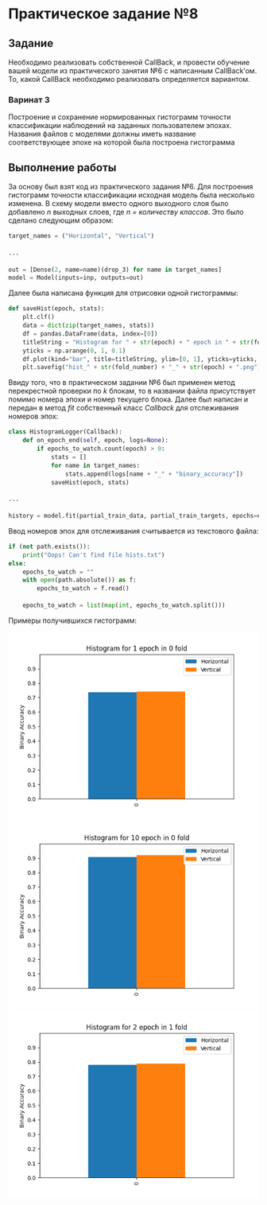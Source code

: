 # Практическое задание №8

## Задание

Необходимо реализовать собственной CallBack, и провести обучение вашей модели из практического занятия №6 с написанным CallBack’ом. То, какой CallBack необходимо реализовать определяется вариантом.

### Варинат 3

Построение и сохранение нормированных гистограмм точности классификации наблюдений на заданных пользователем эпохах. Названия файлов с моделями должны иметь название соответствующее эпохе на которой была построена гистограмма

## Выполнение работы

За основу был взят код из практического задания №6. Для построения гистограмм точности классификации исходная модель была несколько изменена. В схему модели вместо одного выходного слоя было добавлено _n_ выходных слоев, где _n = количеству классов_. Это было сделано следующим образом:

```Python
target_names = ("Horizontal", "Vertical")

...

out = [Dense(2, name=name)(drop_3) for name in target_names]
model = Model(inputs=inp, outputs=out) 
```

Далее была написана функция для отрисовки одной гистограммы:

```Python
def saveHist(epoch, stats):
    plt.clf()
    data = dict(zip(target_names, stats))
    df = pandas.DataFrame(data, index=[0])
    titleString = "Histogram for " + str(epoch) + " epoch in " + str(fold_number) + " fold"
    yticks = np.arange(0, 1, 0.1)
    df.plot(kind="bar", title=titleString, ylim=[0, 1], yticks=yticks, ylabel="Binary Accuracy")
    plt.savefig("hist_" + str(fold_number) + "_" + str(epoch) + ".png")
```

Ввиду того, что в практическом задании №6 был применен метод перекрестной проверки по _k_ блокам, то в названии файла присутствует помимо номера эпохи и номер текущего блока. Далее был написан и передан в метод _fit_ собственный класс _Callback_ для отслеживания номеров эпох:

```Python
class HistogramLogger(Callback):
    def on_epoch_end(self, epoch, logs=None):
        if epochs_to_watch.count(epoch) > 0:
            stats = []
            for name in target_names:
                stats.append(logs[name + "_" + "binary_accuracy"])
            saveHist(epoch, stats)

...

history = model.fit(partial_train_data, partial_train_targets, epochs=epochs, batch_size=batch_size, validation_split=0, verbose=0, callbacks=[HistogramLogger()])
```

Ввод номеров эпох для отслеживания считывается из текстового файла:

```Python
if (not path.exists()):
    print("Oops! Can't find file hists.txt")
else:
    epochs_to_watch = ""
    with open(path.absolute()) as f:
        epochs_to_watch = f.read()

    epochs_to_watch = list(map(int, epochs_to_watch.split()))
```

Примеры получившихся гистограмм:


![0 блок, 1 эпоха](./hist_0_1.png "Гистограмма")
![0 блок, 10 эпоха](./hist_0_10.png "Гистограмма")
![1 блок, 2 эпоха](./hist_1_2.png "Гистограмма")